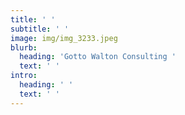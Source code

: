 ```yaml
---
title: ' '
subtitle: ' '
image: img/img_3233.jpeg
blurb:
  heading: 'Gotto Walton Consulting '
  text: ' '
intro:
  heading: ' '
  text: ' '
---
```

